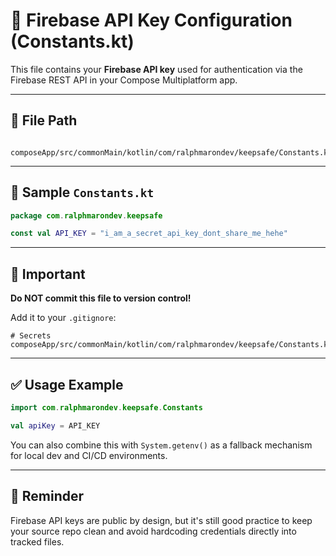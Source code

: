# 🔐 Firebase API Key Configuration (Constants.kt)

This file contains your **Firebase API key** used for authentication via the Firebase REST API in
your Compose Multiplatform app.

---

## 📁 File Path

```

composeApp/src/commonMain/kotlin/com/ralphmarondev/keepsafe/Constants.kt

````

---

## 📝 Sample `Constants.kt`

```kotlin
package com.ralphmarondev.keepsafe

const val API_KEY = "i_am_a_secret_api_key_dont_share_me_hehe"
````

---

## 🚫 Important

**Do NOT commit this file to version control!**

Add it to your `.gitignore`:

```
# Secrets
composeApp/src/commonMain/kotlin/com/ralphmarondev/keepsafe/Constants.kt
```

---

## ✅ Usage Example

```kotlin
import com.ralphmarondev.keepsafe.Constants

val apiKey = API_KEY
```

You can also combine this with `System.getenv()` as a fallback mechanism for local dev and CI/CD
environments.

---

## 🔐 Reminder

Firebase API keys are public by design, but it's still good practice to keep your source repo clean
and avoid hardcoding credentials directly into tracked files.

